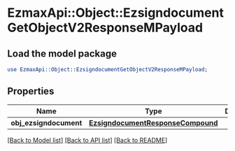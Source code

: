 # EzmaxApi::Object::EzsigndocumentGetObjectV2ResponseMPayload

## Load the model package
```perl
use EzmaxApi::Object::EzsigndocumentGetObjectV2ResponseMPayload;
```

## Properties
Name | Type | Description | Notes
------------ | ------------- | ------------- | -------------
**obj_ezsigndocument** | [**EzsigndocumentResponseCompound**](EzsigndocumentResponseCompound.md) |  | 

[[Back to Model list]](../README.md#documentation-for-models) [[Back to API list]](../README.md#documentation-for-api-endpoints) [[Back to README]](../README.md)


